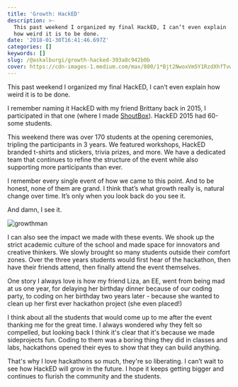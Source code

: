 ```yaml
---
title: 'Growth: HackED'
description: >-
  This past weekend I organized my final HackED, I can’t even explain
  how weird it is to be done.
date: '2018-01-30T16:41:46.697Z'
categories: []
keywords: []
slug: /@askalburgi/growth-hacked-393a8c942b0b
cover: https://cdn-images-1.medium.com/max/800/1*Bjt2NwoxVm5Y1RzdXhfTvw.png
---
```


This past weekend I organized my final HackED, I can’t even explain how weird it is to be done.

I remember naming it HackED with my friend Brittany back in 2015, I participated in that one (where I made [ShoutBox](https://www.arjunkalburgi.com/writing/creating-shout-box-my-first-hackathon/)). HackED 2015 had 60-some students.

This weekend there was over 170 students at the opening ceremonies, tripling the participants in 3 years. We featured workshops, HackED branded t-shirts and stickers, trivia prizes, and more. We have a dedicated team that continues to refine the structure of the event while also supporting more participants than ever.

I remember every single event of how we came to this point. And to be honest, none of them are grand. I think that’s what growth really is, natural change over time. It’s only when you look back do you see it.

And damn, I see it.

![growthman](https://cdn-images-1.medium.com/max/800/1*Bjt2NwoxVm5Y1RzdXhfTvw.png)

I can also see the impact we made with these events. We shook up the strict academic culture of the school and made space for innovators and creative thinkers. We slowly brought so many students outside their comfort zones. Over the three years students would first hear of the hackathon, then have their friends attend, then finally attend the event themselves.

One story I always love is how my friend Liza, an EE, went from being mad at us one year, for delaying her birthday dinner because of our coding party, to coding on her birthday two years later - because she wanted to clean up her first ever hackathon project (she even placed!)

I think about all the students that would come up to me after the event thanking me for the great time. I always wondered why they felt so compelled, but looking back I think it's clear that it's because we made sideprojects fun. Coding to them was a boring thing they did in classes and labs, hackathons opened their eyes to show that they can build anything.

That's why I love hackathons so much, they're so liberating. I can’t wait to see how HackED will grow in the future. I hope it keeps getting bigger and continues to flurish the community and the students.
